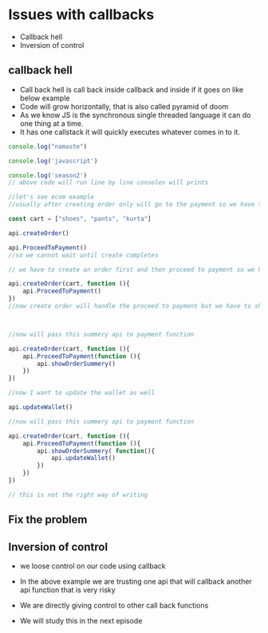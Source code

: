 # Issues with callbacks
- Callback hell
- Inversion of control

## callback hell
- Call back hell is call back inside callback and inside if it goes on like below example
- Code will grow horizontally, that is also called pyramid of doom
- As we know JS is the synchronous single threaded language it can do one thing at a time.
- It has one callstack it will quickly executes whatever comes in to it.

```javascript
console.log("namaste")

console.log('javascript')

console.log('season2')
// above code will run line by line consoles will prints 

//let's see ecom example
//usually after creating order only will go to the payment so we have to call two api's example

const cart = ["shoes", "pants", "kurta"]

api.createOrder()

api.ProceedToPayment()
//so we cannot wait until create completes

// we have to create an order first and then proceed to payment so we have dependency here for that, will use callback

api.createOrder(cart, function (){
    api.ProceedToPayment()
})
//now create order will handle the proceed to payment but we have to show order summery as well



//now will pass this summery api to payment function

api.createOrder(cart, function (){
    api.ProceedToPayment(function (){
        api.showOrderSummery()
    })
})

//now I want to update the wallet as well

api.updateWallet()

//now will pass this summery api to payment function

api.createOrder(cart, function (){
    api.ProceedToPayment(function (){
        api.showOrderSummery( function(){
            api.updateWallet()
        })
    })
})

// this is not the right way of writing

```
## Fix the problem 

## Inversion of control
- we loose control on our code using callback
- In the above example we are trusting one api that will callback another api function that is very risky
- We are directly giving control to other call back functions

- We will study this in the next episode